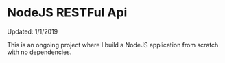 # NodeJS RESTFul Api

Updated: 1/1/2019

This is an ongoing project where I build a NodeJS application from scratch with no dependencies.

